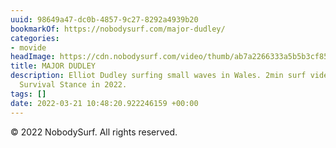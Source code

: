 ```yaml
---
uuid: 98649a47-dc0b-4857-9c27-8292a4939b20
bookmarkOf: https://nobodysurf.com/major-dudley/
categories:
- movide
headImage: https://cdn.nobodysurf.com/video/thumb/ab7a2266333a5b5b3cf8533adc6a3090.png
title: MAJOR DUDLEY
description: Elliot Dudley surfing small waves in Wales. 2min surf video created by
  Survival Stance in 2022.
tags: []
date: 2022-03-21 10:48:20.922246159 +00:00
---
```


© 2022 NobodySurf. All rights reserved.